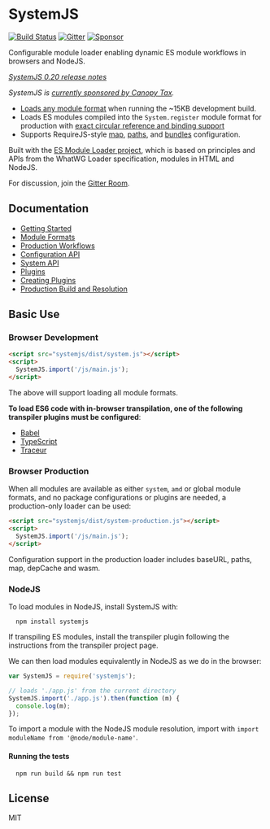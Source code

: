 SystemJS
========

[![Build Status][travis-image]][travis-url]
[![Gitter](https://badges.gitter.im/Join%20Chat.svg)](https://gitter.im/systemjs/systemjs?utm_source=badge&utm_medium=badge&utm_campaign=pr-badge&utm_content=badge)
[![Sponsor](https://cdn.canopytax.com/images/canopy-sponsorship.svg)](https://canopytax.github.io/post/systemjs-sponsorship/?utm_source=systemjs)

Configurable module loader enabling dynamic ES module workflows in browsers and NodeJS.

_[SystemJS 0.20 release notes](https://github.com/systemjs/systemjs/releases/tag/0.20.0)_

_SystemJS is [currently sponsored by Canopy Tax](https://canopytax.github.io/post/systemjs-sponsorship/?utm_source=systemjs)._

* [Loads any module format](docs/module-formats.md) when running the ~15KB development build.
* Loads ES modules compiled into the `System.register` module format for production with [exact circular reference and binding support](https://github.com/ModuleLoader/es6-module-loader/blob/v0.17.0/docs/circular-references-bindings.md)
* Supports RequireJS-style [map](docs/getting-started.md#map-config), [paths](https://github.com/systemjs/systemjs/blob/master/docs/config-api.md#paths), and [bundles](docs/production-workflows.md#bundle-extension) configuration.

Built with the [ES Module Loader project](https://github.com/ModuleLoader/es-module-loader), which is based on principles and APIs from the WhatWG Loader specification, modules in HTML and NodeJS.

For discussion, join the [Gitter Room](https://gitter.im/systemjs/systemjs).

Documentation
---

* [Getting Started](docs/getting-started.md)
* [Module Formats](docs/module-formats.md)
* [Production Workflows](docs/production-workflows.md)
* [Configuration API](docs/config-api.md)
* [System API](docs/system-api.md)
* [Plugins](docs/plugins.md)
* [Creating Plugins](docs/creating-plugins.md)
* [Production Build and Resolution](docs/production-build.md)

Basic Use
---

### Browser Development

```html
<script src="systemjs/dist/system.js"></script>
<script>
  SystemJS.import('/js/main.js');
</script>
```

The above will support loading all module formats.

**To load ES6 code with in-browser transpilation, one of the following transpiler plugins must be configured**:

* [Babel](https://github.com/systemjs/plugin-babel)
* [TypeScript](https://github.com/frankwallis/plugin-typescript)
* [Traceur](http://github.com/systemjs/plugin-traceur)

### Browser Production

When all modules are available as either `system`, `amd` or global module formats, and no package configurations or plugins are needed, a production-only loader can be used:

```html
<script src="systemjs/dist/system-production.js"></script>
<script>
  SystemJS.import('/js/main.js');
</script>
```

Configuration support in the production loader includes baseURL, paths, map, depCache and wasm.

### NodeJS

To load modules in NodeJS, install SystemJS with:

```
  npm install systemjs
```

If transpiling ES modules, install the transpiler plugin following the instructions from the transpiler project page.

We can then load modules equivalently in NodeJS as we do in the browser:

```javascript
var SystemJS = require('systemjs');

// loads './app.js' from the current directory
SystemJS.import('./app.js').then(function (m) {
  console.log(m);
});
```

To import a module with the NodeJS module resolution, import with `import moduleName from '@node/module-name'`.

#### Running the tests

```
  npm run build && npm run test
```

License
---

MIT

[travis-url]: https://travis-ci.org/systemjs/systemjs
[travis-image]: https://travis-ci.org/systemjs/systemjs.svg?branch=master
